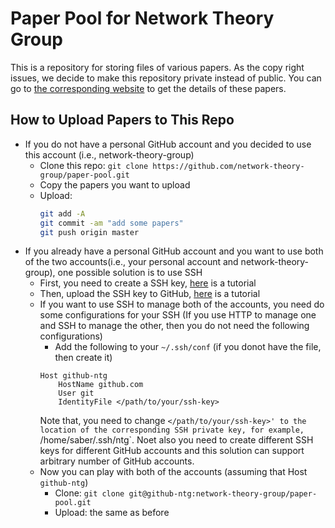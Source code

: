 # Paper Pool for Network Theory Group

This is a repository for storing files of various papers. As the copy right issues, we decide to make this repository private instead of public. You can go to [the corresponding website](https://network-theory-group.github.io/) to get the details of these papers.


## How to Upload Papers to This Repo

+ If you do not have a personal GitHub account and you decided to use this account (i.e., network-theory-group)
    + Clone this repo: `git clone https://github.com/network-theory-group/paper-pool.git`
    + Copy the papers you want to upload
    + Upload:
      ```bash
      git add -A
      git commit -am "add some papers"
      git push origin master
      ```
+ If you already have a personal GitHub account and you want to use both of the two accounts(i.e., your personal account and network-theory-group), one possible solution is to use SSH
    + First, you need to create a SSH key, [here](https://help.github.com/articles/generating-a-new-ssh-key-and-adding-it-to-the-ssh-agent/) is a tutorial
    + Then, upload the SSH key to GitHub, [here](https://help.github.com/articles/adding-a-new-ssh-key-to-your-github-account/) is a tutorial
    + If you want to use SSH to manage both of the accounts, you need do some configurations for your SSH (If you use HTTP to manage one and SSH to manage the other, then you do not need the following configurations)
        + Add the following to your `~/.ssh/conf` (if you donot have the file, then create it)
        ```
        Host github-ntg
            HostName github.com
            User git
            IdentityFile </path/to/your/ssh-key>
        ```
        Note that, you need to change `</path/to/your/ssh-key>' to the location of the corresponding SSH private key, for example, `/home/saber/.ssh/ntg`. Noet also you need to create different SSH keys for different GitHub accounts and this solution can support arbitrary number of GitHub accounts.
    + Now you can play with both of the accounts (assuming that Host `github-ntg`)
        + Clone: `git clone git@github-ntg:network-theory-group/paper-pool.git`
        + Upload: the same as before



